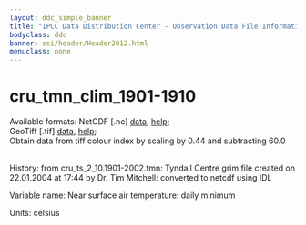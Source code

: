 ```yaml
---
layout: ddc_simple_banner
title: "IPCC Data Distribution Center - Observation Data File Information"
bodyclass: ddc
banner: ssi/header/Header2012.html
menuclass: none
---
```


<h1> cru_tmn_clim_1901-1910 </h1>



Available formats: NetCDF [.nc]
      <a href="http://apps.ipcc-data.org/cgi-bin/downl/cru10_nc/cru_tmn_clim_1901-1910.nc">data</a>,
      <a href="/help/formats.html#netcdf">help</a>; <br/>
      GeoTiff [.tif]
      <a href="http://apps.ipcc-data.org/cgi-bin/downl/cru10_zip/cru_tmn_clim_1901-1910.zip">data</a>,
      <a href="/help/formats.html#geotif">help</a>;<br/>
      Obtain data from tiff colour index by scaling by 0.44 and subtracting 60.0<br/>
       <br/>



History: from cru_ts_2_10.1901-2002.tmn: Tyndall Centre grim file created on 22.01.2004 at 17:44 by Dr. Tim Mitchell: converted to netcdf using IDL <br/>



Variable name: Near surface air temperature: daily minimum <br/>



Units: celsius <br/>



